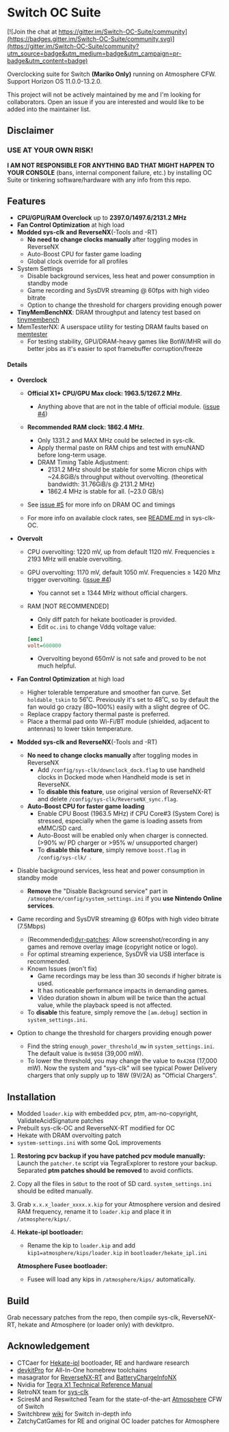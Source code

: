 # Switch OC Suite

[![Join the chat at https://gitter.im/Switch-OC-Suite/community](https://badges.gitter.im/Switch-OC-Suite/community.svg)](https://gitter.im/Switch-OC-Suite/community?utm_source=badge&utm_medium=badge&utm_campaign=pr-badge&utm_content=badge)

Overclocking suite for Switch **(Mariko Only)** running on Atmosphere CFW. Support Horizon OS 11.0.0-13.2.0.

This project will not be actively maintained by me and I'm looking for collaborators. Open an issue if you are interested and would like to be added into the maintainer list.



## Disclaimer

### USE AT YOUR OWN RISK!

**I AM NOT RESPONSIBLE FOR ANYTHING BAD THAT MIGHT HAPPEN TO YOUR CONSOLE** (bans, internal component failure, etc.) by installing OC Suite or tinkering software/hardware with any info from this repo.



## Features

- **CPU/GPU/RAM Overclock** up to **2397.0/1497.6/2131.2 MHz**
- **Fan Control Optimization** at high load
- **Modded sys-clk and ReverseNX**(-Tools and -RT)
  - **No need to change clocks manually** after toggling modes in ReverseNX
  - Auto-Boost CPU for faster game loading
  - Global clock override for all profiles
- System Settings
  - Disable background services, less heat and power consumption in standby mode
  - Game recording and SysDVR streaming @ 60fps with high video bitrate
  - Option to change the threshold for chargers providing enough power
- **TinyMemBenchNX**: DRAM throughput and latency test based on [tinymembench](https://github.com/ssvb/tinymembench)
- MemTesterNX: A userspace utility for testing DRAM faults based on [memtester](https://pyropus.ca/software/memtester/)
  - For testing stability, GPU/DRAM-heavy games like BotW/MHR will do better jobs as it's easier to spot framebuffer corruption/freeze

#### Details

- **Overclock**

  - **Official X1+ CPU/GPU Max clock: 1963.5/1267.2 MHz**.
    - Anything above that are not in the table of official module. ([issue #4](https://github.com/KazushiMe/Switch-OC-Suite/issues/4))

  - **Recommended RAM clock: 1862.4 MHz**.
    - Only 1331.2 and MAX MHz could be selected in sys-clk.
    - Apply thermal paste on RAM chips and test with emuNAND before long-term usage.
    - DRAM Timing Table Adjustment:
      - 2131.2 MHz should be stable for some Micron chips with ~24.8GiB/s throughput without overvolting. (theoretical bandwidth: 31.76GiB/s @ 2131.2 MHz)
      - 1862.4 MHz is stable for all. (~23.0 GB/s)

  - See [issue #5](https://github.com/KazushiMe/Switch-OC-Suite/issues/5) for more info on DRAM OC and timings

  - For more info on available clock rates, see [README.md](https://github.com/KazushiMe/Switch-OC-Suite/tree/master/Source/sys-clk-OC) in sys-clk-OC.

- **Overvolt**

  - CPU overvolting: 1220 mV, up from default 1120 mV. Frequencies ≥ 2193 MHz will enable overvolting.

  - GPU overvolting: 1170 mV, default 1050 mV. Frequencies ≥ 1420 Mhz trigger overvolting. ([issue #4](https://github.com/KazushiMe/Switch-OC-Suite/issues/4))
    - You cannot set ≥ 1344 MHz without official chargers.

  - RAM [NOT RECOMMENDED]
    - Only diff patch for hekate bootloader is provided.
    - Edit `oc.ini` to change Vddq voltage value:
    ```ini
    [emc]
    volt=600000
    ```
    - Overvolting beyond 650mV is not safe and proved to be not much helpful.

- **Fan Control Optimization** at high load
  - Higher tolerable temperature and smoother fan curve. Set `holdable_tskin` to 56˚C. Previously it's set to 48˚C, so by default the fan would go crazy (80~100%) easily with a slight degree of OC.
  - Replace crappy factory thermal paste is preferred.
  - Place a thermal pad onto Wi-Fi/BT module (shielded, adjacent to antennas) to lower tskin temperature.

- **Modded sys-clk and ReverseNX**(-Tools and -RT)
  - **No need to change clocks manually** after toggling modes in ReverseNX
    - Add `/config/sys-clk/downclock_dock.flag` to use handheld clocks in Docked mode when Handheld mode is set in ReverseNX.
    - To **disable this feature**, use original version of ReverseNX-RT and delete `/config/sys-clk/ReverseNX_sync.flag`.
  - **Auto-Boost CPU for faster game loading**
    - Enable CPU Boost (1963.5 MHz) if CPU Core#3 (System Core) is stressed, especially when the game is loading assets from eMMC/SD card.
    - Auto-Boost will be enabled only when charger is connected. (>90% w/ PD charger or >95% w/ unsupported charger)
    - To **disable this feature**, simply remove `boost.flag` in `/config/sys-clk/ `.

- Disable background services, less heat and power consumption in standby mode
  - **Remove** the "Disable Background service" part in `/atmosphere/config/system_settings.ini` if you **use Nintendo Online services**.

- Game recording and SysDVR streaming @ 60fps with high video bitrate (7.5Mbps)
  - (Recommended)[dvr-patches](https://github.com/exelix11/dvr-patches): Allow screenshot/recording in any games and remove overlay image (copyright notice or logo).
  - For optimal streaming experience, SysDVR via USB interface is recommended.
  - Known Issues (won't fix)
    - Game recordings may be less than 30 seconds if higher bitrate is used.
    - It has noticeable performance impacts in demanding games.
    - Video duration shown in album will be twice than the actual value, while the playback speed is not affected.
  - To **disable** this feature, simply remove the `[am.debug]` section in `system_settings.ini`.

- Option to change the threshold for chargers providing enough power
    - Find the string `enough_power_threshold_mw` in `system_settings.ini`. The default value is `0x9858` (39,000 mW).
    - To lower the threshold, you may change the value to `0x4268` (17,000 mW). Now the system and "sys-clk" will see typical Power Delivery chargers that only supply up to 18W (9V/2A) as "Official Chargers".



## Installation

- Modded `loader.kip` with embedded pcv, ptm, am-no-copyright, ValidateAcidSignature patches
- Prebuilt sys-clk-OC and ReverseNX-RT modified for OC
- Hekate with DRAM overvolting patch
- `system-settings.ini` with some QoL improvements

1. **Restoring pcv backup if you have patched pcv module manually:** Launch the `patcher.te` script via TegraExplorer to restore your backup. Separated **ptm patches should be removed** to avoid conflicts.

2. Copy all the files in `SdOut` to the root of SD card. `system_settings.ini` should be edited manually.

3. Grab `x.x.x_loader_xxxx.x.kip` for your Atmosphere version and desired RAM frequency, rename it to `loader.kip` and place it in `/atmosphere/kips/`.

4. **Hekate-ipl bootloader:**

   - Rename the kip to `loader.kip` and add `kip1=atmosphere/kips/loader.kip` in `bootloader/hekate_ipl.ini`

   **Atmosphere Fusee bootloader:**

   - Fusee will load any kips in `/atmosphere/kips/` automatically.



## Build

Grab necessary patches from the repo, then compile sys-clk, ReverseNX-RT, hekate and Atmosphere (or loader only) with devkitpro.



## Acknowledgement

- CTCaer for [Hekate-ipl](https://github.com/CTCaer/hekate) bootloader, RE and hardware research
- [devkitPro](https://devkitpro.org/) for All-In-One homebrew toolchains
- masagrator for [ReverseNX-RT](https://github.com/masagrator/ReverseNX-RT) and [BatteryChargeInfoNX](https://github.com/masagrator/BatteryChargeInfoNX)
- Nvidia for [Tegra X1 Technical Reference Manual](https://developer.nvidia.com/embedded/dlc/tegra-x1-technical-reference-manual)
- RetroNX team for [sys-clk](https://github.com/retronx-team/sys-clk)
- SciresM and Reswitched Team for the state-of-the-art [Atmosphere](https://github.com/Atmosphere-NX/Atmosphere) CFW of Switch
- Switchbrew [wiki](http://switchbrew.org/wiki/) for Switch in-depth info
- ZatchyCatGames for RE and original OC loader patches for Atmosphere
